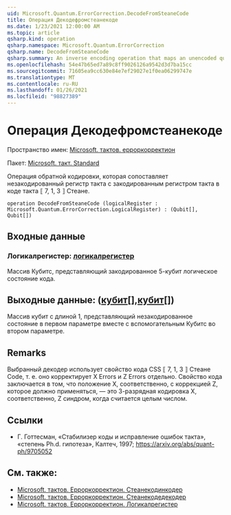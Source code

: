 ```yaml
---
uid: Microsoft.Quantum.ErrorCorrection.DecodeFromSteaneCode
title: Операция Декодефромстеанекоде
ms.date: 1/23/2021 12:00:00 AM
ms.topic: article
qsharp.kind: operation
qsharp.namespace: Microsoft.Quantum.ErrorCorrection
qsharp.name: DecodeFromSteaneCode
qsharp.summary: An inverse encoding operation that maps an unencoded quantum register to an encoded quantum register under the ⟦7, 1, 3⟧ Steane quantum code.
ms.openlocfilehash: 54e47b65ed7a89c8ff9026126a9542d3d7ba15cc
ms.sourcegitcommit: 71605ea9cc630e84e7ef29027e1f0ea06299747e
ms.translationtype: MT
ms.contentlocale: ru-RU
ms.lasthandoff: 01/26/2021
ms.locfileid: "98827389"
---
```

# <a name="decodefromsteanecode-operation"></a>Операция Декодефромстеанекоде

Пространство имен: [Microsoft. тактов. ерроркорректион](xref:Microsoft.Quantum.ErrorCorrection)

Пакет: [Microsoft. такт. Standard](https://nuget.org/packages/Microsoft.Quantum.Standard)


Операция обратной кодировки, которая сопоставляет незакодированный регистр такта с закодированным регистром такта в коде такта ⟦ 7, 1, 3 ⟧ Стеане.

```qsharp
operation DecodeFromSteaneCode (logicalRegister : Microsoft.Quantum.ErrorCorrection.LogicalRegister) : (Qubit[], Qubit[])
```


## <a name="input"></a>Входные данные

### <a name="logicalregister--logicalregister"></a>Логикалрегистер: [логикалрегистер](xref:Microsoft.Quantum.ErrorCorrection.LogicalRegister)

Массив Кубитс, представляющий закодированное 5-кубит логическое состояние кода.



## <a name="output--qubitqubit"></a>Выходные данные: ([кубит](xref:microsoft.quantum.lang-ref.qubit)[],[кубит](xref:microsoft.quantum.lang-ref.qubit)[])

Массив кубит с длиной 1, представляющий незакодированное состояние в первом параметре вместе с вспомогательным Кубитс во втором параметре.

## <a name="remarks"></a>Remarks

Выбранный декодер использует свойство кода CSS ⟦ 7, 1, 3 ⟧ Стеане Code, т. е. оно корректирует X Errors и Z Errors отдельно. Свойство кода заключается в том, что положение X, соответственно, с коррекцией Z, которое должно применяться, — это 3-разрядная кодировка X, соответственно, Z синдром, когда считается целым числом.

## <a name="references"></a>Ссылки

- Г. Готтесман, «Стабилизер коды и исправление ошибок такта», «степень Ph.d. гипотеза», Калтеч, 1997; https://arxiv.org/abs/quant-ph/9705052

## <a name="see-also"></a>См. также:

- [Microsoft. тактов. Ерроркорректион. Стеанекодинкодер](xref:Microsoft.Quantum.ErrorCorrection.SteaneCodeEncoder)
- [Microsoft. тактов. Ерроркорректион. Стеанекодедекодер](xref:Microsoft.Quantum.ErrorCorrection.SteaneCodeDecoder)
- [Microsoft. тактов. Ерроркорректион. Логикалрегистер](xref:Microsoft.Quantum.ErrorCorrection.LogicalRegister)